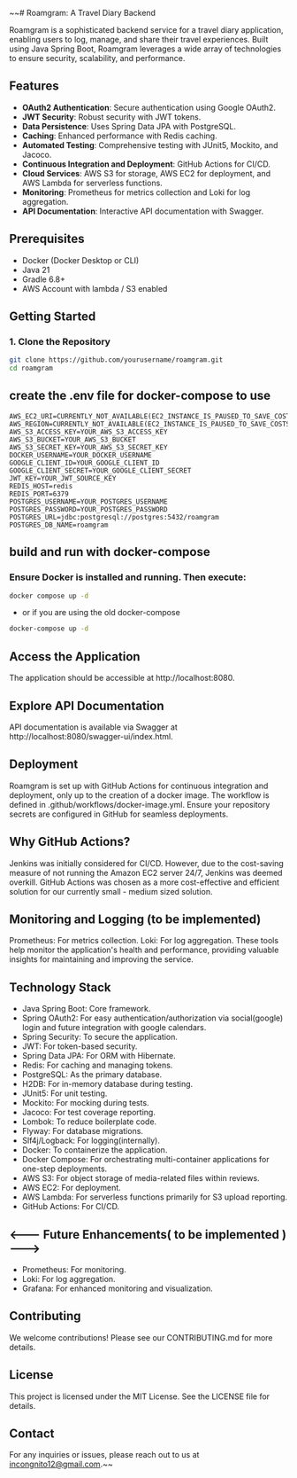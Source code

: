 ~~# Roamgram: A Travel Diary Backend

Roamgram is a sophisticated backend service for a travel diary application, enabling users to log, manage, and share their travel experiences. Built using Java Spring Boot, Roamgram leverages a wide array of technologies to ensure security, scalability, and performance.

## Features

- **OAuth2 Authentication**: Secure authentication using Google OAuth2.
- **JWT Security**: Robust security with JWT tokens.
- **Data Persistence**: Uses Spring Data JPA with PostgreSQL.
- **Caching**: Enhanced performance with Redis caching.
- **Automated Testing**: Comprehensive testing with JUnit5, Mockito, and Jacoco.
- **Continuous Integration and Deployment**: GitHub Actions for CI/CD.
- **Cloud Services**: AWS S3 for storage, AWS EC2 for deployment, and AWS Lambda for serverless functions.
- **Monitoring**: Prometheus for metrics collection and Loki for log aggregation.
- **API Documentation**: Interactive API documentation with Swagger.

## Prerequisites

- Docker (Docker Desktop or CLI)
- Java 21
- Gradle 6.8+
- AWS Account with lambda /  S3 enabled

## Getting Started

### 1. Clone the Repository

```bash
git clone https://github.com/yourusername/roamgram.git
cd roamgram
```

## create the .env file for docker-compose to use

```dotenv
AWS_EC2_URI=CURRENTLY_NOT_AVAILABLE(EC2_INSTANCE_IS_PAUSED_TO_SAVE_COSTS)
AWS_REGION=CURRENTLY_NOT_AVAILABLE(EC2_INSTANCE_IS_PAUSED_TO_SAVE_COSTS)
AWS_S3_ACCESS_KEY=YOUR_AWS_S3_ACCESS_KEY
AWS_S3_BUCKET=YOUR_AWS_S3_BUCKET
AWS_S3_SECRET_KEY=YOUR_AWS_S3_SECRET_KEY
DOCKER_USERNAME=YOUR_DOCKER_USERNAME
GOOGLE_CLIENT_ID=YOUR_GOOGLE_CLIENT_ID
GOOGLE_CLIENT_SECRET=YOUR_GOOGLE_CLIENT_SECRET
JWT_KEY=YOUR_JWT_SOURCE_KEY
REDIS_HOST=redis
REDIS_PORT=6379
POSTGRES_USERNAME=YOUR_POSTGRES_USERNAME
POSTGRES_PASSWORD=YOUR_POSTGRES_PASSWORD
POSTGRES_URL=jdbc:postgresql://postgres:5432/roamgram
POSTGRES_DB_NAME=roamgram
```

## build and run with docker-compose

### Ensure Docker is installed and running. Then execute:

```bash
docker compose up -d
```

- or if you are using the old docker-compose

```bash
docker-compose up -d
```


## Access the Application
   The application should be accessible at http://localhost:8080.

## Explore API Documentation
   API documentation is available via Swagger at http://localhost:8080/swagger-ui/index.html.


## Deployment
Roamgram is set up with GitHub Actions for continuous integration and deployment, only up to the creation of a docker image.
The workflow is defined in .github/workflows/docker-image.yml.
Ensure your repository secrets are configured in GitHub for seamless deployments.

## Why GitHub Actions?
Jenkins was initially considered for CI/CD.
However, due to the cost-saving measure of not running the Amazon EC2 server 24/7, Jenkins was deemed overkill. 
GitHub Actions was chosen as a more cost-effective and efficient solution for our currently small - medium sized solution.

## Monitoring and Logging (to be implemented)
Prometheus: For metrics collection.
Loki: For log aggregation.
These tools help monitor the application's health and performance, 
providing valuable insights for maintaining and improving the service.

## Technology Stack
- Java Spring Boot: Core framework.
- Spring OAuth2: For easy authentication/authorization via social(google) login and future integration with google calendars.
- Spring Security: To secure the application.
- JWT: For token-based security.
- Spring Data JPA: For ORM with Hibernate.
- Redis: For caching and managing tokens.
- PostgreSQL: As the primary database.
- H2DB: For in-memory database during testing.
- JUnit5: For unit testing.
- Mockito: For mocking during tests.
- Jacoco: For test coverage reporting.
- Lombok: To reduce boilerplate code.
- Flyway: For database migrations.
- Slf4j/Logback: For logging(internally).
- Docker: To containerize the application.
- Docker Compose: For orchestrating multi-container applications for one-step deployments.
- AWS S3: For object storage of media-related files within reviews.
- AWS EC2: For deployment.
- AWS Lambda: For serverless functions primarily for S3 upload reporting.
- GitHub Actions: For CI/CD.

## <--- Future Enhancements( to be implemented ) --->
- Prometheus: For monitoring.
- Loki: For log aggregation.
- Grafana: For enhanced monitoring and visualization.

## Contributing
We welcome contributions! Please see our CONTRIBUTING.md for more details.

## License
This project is licensed under the MIT License. See the LICENSE file for details.

## Contact
For any inquiries or issues, please reach out to us at incongnito12@gmail.com.~~
